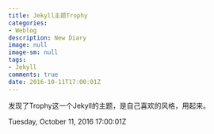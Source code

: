 ```yaml
---
title: Jekyll主题Trophy
categories:
- Weblog
description: New Diary
image: null
image-sm: null
tags:
- Jekyll
comments: true
date: 2016-10-11T17:00:01Z
---
```


发现了Trophy这一个Jekyll的主题，是自己喜欢的风格，用起来。    

Tuesday, October 11, 2016 17:00:01Z
